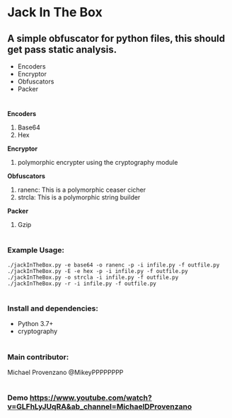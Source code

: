 # Jack In The Box


## A simple obfuscator for python files, this should get pass static analysis.

* Encoders
* Encryptor
* Obfuscators
* Packer
#


**Encoders**
1. Base64
2. Hex

**Encryptor**
1. polymorphic encrypter using the cryptography module

**Obfuscators**
1. ranenc:       This is a polymorphic ceaser cicher
2. strcla:       This is a polymorphic string builder 

**Packer**
1. Gzip 

#
### Example Usage:
```
./jackInTheBox.py -e base64 -o ranenc -p -i infile.py -f outfile.py
./jackInTheBox.py -E -e hex -p -i infile.py -f outfile.py
./jackInTheBox.py -o strcla -i infile.py -f outfile.py
./jackInTheBox.py -r -i infile.py -f outfile.py
```
#
### Install and dependencies:
* Python 3.7+
* cryptography
#
### Main contributor:
Michael Provenzano @MikeyPPPPPPPP
#
### Demo https://www.youtube.com/watch?v=GLFhLyJUqRA&ab_channel=MichaelDProvenzano
